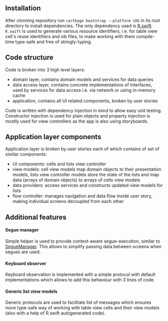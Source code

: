## Installation

After clonning repository run `carthage bootstrap --platform iOS` in its root directory to install dependencies. The only dependency used
is [R.swift](https://github.com/mac-cain13/R.swift). `R.swift` is used to generate various resource identifiers, i.e. for table view cell's reuse identifiers and xib files, to make working with them compile-time type-safe and free of stringly-typing.

## Code structure

Code is broken into 3 high level layers:

- domain layer, contains domain models and services for data queries
- data access layer, contains concrete implementations of interfaces, used by services for data access i.e. via network or using in-memory cache
- application, contains all UI related components, broken by user stories

Code is written with dependency injection in mind to allow easy unit testing. Constructor injection is used for plain objects and property injection is mostly used for view controllers as the app is also using storyboards.

## Application layer components

Application layer is broken by user stories each of which contains of set of similar components:

- UI components: cells and lists view controller
- view models: cell view models map domain objects to their presentation models, lists view controller models store the state of the lists and map data (arrays of domain objects) to arrays of cells view models
- data providers: access services and constructs updated view models for lists
- flow controller: manages navigation and data flow inside user story, making individual screens decoupled from each other

## Additional features

#### Segue manager

Simple helper is used to provide context-aware segue-execution, similar to [SegueManager](https://github.com/tomlokhorst/SegueManager). This allows to simplify passing data between screens when segues are used.

#### Keyboard observer

Keyboard observation is implemented with a simple protocol with default implementations which allows to add this behaviour with 3 lines of code.

#### Generic list view models

Generic protocols are used to facilitate list of messages which ensures more type-safe way of working with table view cells and their view models (also with a help of R.swift autogenerated code).
